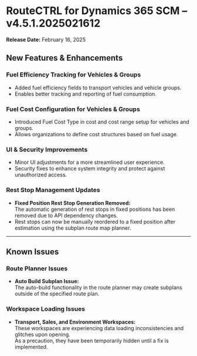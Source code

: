 
# RouteCTRL for Dynamics 365 SCM – v4.5.1.2025021612  
**Release Date:** February 16, 2025

## New Features & Enhancements

### Fuel Efficiency Tracking for Vehicles & Groups
- Added fuel efficiency fields to transport vehicles and vehicle groups.
- Enables better tracking and reporting of fuel consumption.

### Fuel Cost Configuration for Vehicles & Groups
- Introduced Fuel Cost Type in cost and cost range setup for vehicles and groups.
- Allows organizations to define cost structures based on fuel usage.

### UI & Security Improvements
- Minor UI adjustments for a more streamlined user experience.
- Security fixes to enhance system integrity and protect against unauthorized access.

### Rest Stop Management Updates
- **Fixed Position Rest Stop Generation Removed:**  
  The automatic generation of rest stops in fixed positions has been removed due to API dependency changes.
- Rest stops can now be manually reordered to a fixed position after estimation using the subplan route map planner.

---

## Known Issues

### Route Planner Issues
- **Auto Build Subplan Issue:**  
  The auto-build functionality in the route planner may create subplans outside of the specified route plan.

### Workspace Loading Issues
- **Transport, Sales, and Environment Workspaces:**  
  These workspaces are experiencing data loading inconsistencies and glitches upon opening.  
  As a precaution, they have been temporarily hidden until a fix is implemented.